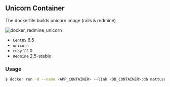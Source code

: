 ## Unicorn Container

The dockerfile builds unicorn image (rails & redmine)

![docker_redmine_unicorn](https://docs.google.com/drawings/d/1-bE_LKja5INIx80dY_e2WE3_1d3CyekxfA4oei5YjCA/pub?w=960&amp;h=720)

- `CentOS` 6.5
- `unicorn`
- `ruby` 2.1.0
- `Redmine` 2.5-stable

### Usage

```bash
$ docker run -d --name <APP_CONTAINER> --link <DB_CONTAINER>:db mattuso/redmine_unicorn
```